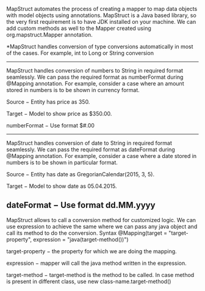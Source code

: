MapStruct automates the process of creating a mapper to map data objects with model objects using annotations.
MapStruct is a Java based library, so the very first requirement is to have JDK installed on your machine.
We can add custom methods as well to the Mapper created using org.mapstruct.Mapper annotation.

*MapStruct handles conversion of type conversions automatically in most of the cases. For example, int to Long or String conversion

------------------------------
MapStruct handles conversion of numbers to String in required format seamlessly. We can pass the required format as numberFormat during @Mapping annotation. For example, consider a case where an amount stored in numbers is to be shown in currency format.

Source − Entity has price as 350.

Target − Model to show price as $350.00.

numberFormat − Use format $#.00

---------------------------------------
MapStruct handles conversion of date to String in required format seamlessly. We can pass the required format as dateFormat during @Mapping annotation. For example, consider a case where a date stored in numbers is to be shown in particular format.

Source − Entity has date as GregorianCalendar(2015, 3, 5).

Target − Model to show date as 05.04.2015.

dateFormat − Use format dd.MM.yyyy
-------------------------------------

MapStruct allows to call a conversion method for customized logic. We can use expression to achieve the same where we can pass any java object and call its method to do the conversion.
Syntax
@Mapping(target = "target-property",
expression = "java(target-method())")

target-property − the property for which we are doing the mapping.

expression − mapper will call the java method written in the expression.

target-method − target-method is the method to be called. In case method is present in different class, use new class-name.target-method()